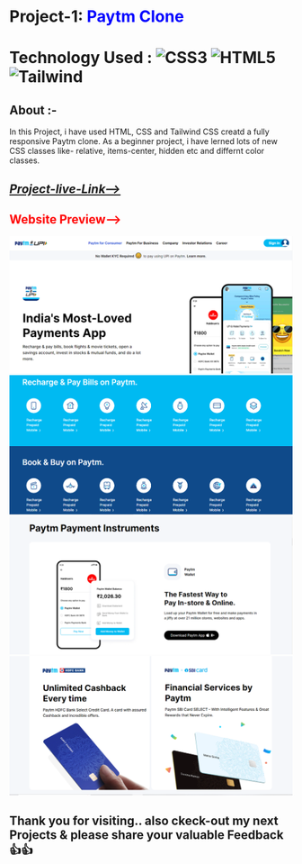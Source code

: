 # Project-1: <span style="color:blue"> **Paytm Clone**</span>
# Technology Used : ![CSS3](https://img.shields.io/badge/css3-%231572B6.svg?style=for-the-badge&logo=css3&logoColor=white) ![HTML5](https://img.shields.io/badge/html5-%23E34F26.svg?style=for-the-badge&logo=html5&logoColor=white) ![Tailwind](https://img.shields.io/badge/Tailwind-CSS-blue)

##  **About** :- 
In this Project, i have used HTML, CSS and Tailwind CSS  creatd  a fully responsive Paytm clone. As a beginner project, i have lerned lots of new CSS classes  like- relative, items-center,  hidden etc and differnt color classes. 

## [***Project-live-Link-->***](https://paytmusingtailwind.netlify.app/) 

## <span style="color:red"> **Website Preview-->**</span>
![Home-Page](./Thumnails/Thumbnail-1.png)
![Home-Page](./Thumnails/Thumbnail-2.png)
![Home-Page](./Thumnails/Thumbnail-3.png)
![Home-Page](./Thumnails/Thumbnail-4.png)

## Thank you for visiting.. also ckeck-out my next Projects & please share your valuable Feedback 👍👍    
